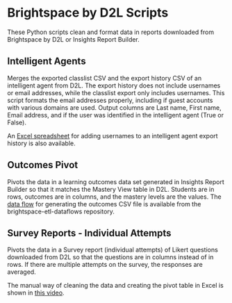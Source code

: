 # Brightspace by D2L Scripts

These Python scripts clean and format data in reports downloaded from Brightspace by D2L or Insights Report Builder.

## Intelligent Agents
Merges the exported classlist CSV and the export history CSV of an intelligent agent from D2L. The export history does not include usernames or email addresses, while the classlist export only includes usernames. This script formats the email addresses properly, including if guest accounts with various domains are used. Output columns are Last name, First name, Email address, and if the user was identified in the intelligent agent (True or False).

An [Excel spreadsheet](https://github.com/jenniferwagner18/brightspace-d2l-scripts/blob/main/d2l-intelligent-agent.xlsx) for adding usernames to an intelligent agent export history is also available.

## Outcomes Pivot
Pivots the data in a learning outcomes data set generated in Insights Report Builder so that it matches the Mastery View table in D2L. Students are in rows, outcomes are in columns, and the mastery levels are the values. The [data flow](https://github.com/jenniferwagner18/brightspace-etl-dataflows/blob/main/mastery-view.md) for generating the outcomes CSV file is available from the brightspace-etl-dataflows repository.

## Survey Reports - Individual Attempts
Pivots the data in a Survey report (individual attempts) of Likert questions downloaded from D2L so that the questions are in columns instead of in rows. If there are multiple attempts on the survey, the responses are averaged.

The manual way of cleaning the data and creating the pivot table in Excel is shown in [this video](https://mediaspace.msu.edu/media/D2L+Survey+Report+PivotTable/1_jyh0yyk8).
